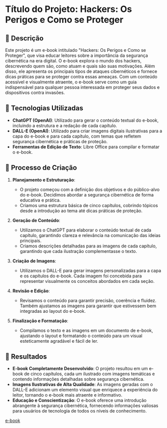
# **Título do Projeto: Hackers: Os Perigos e Como se Proteger**

## 📒 Descrição

Este projeto é um e-book intitulado "Hackers: Os Perigos e Como se Proteger", que visa educar leitores sobre a importância da segurança cibernética na era digital. O e-book explora o mundo dos hackers, descrevendo quem são, como atuam e quais são suas motivações. Além disso, ele apresenta os principais tipos de ataques cibernéticos e fornece dicas práticas para se proteger contra essas ameaças. Com um conteúdo acessível e visualmente atraente, o e-book serve como um guia indispensável para qualquer pessoa interessada em proteger seus dados e dispositivos contra invasões.

## 🤖 Tecnologias Utilizadas

- **ChatGPT (OpenAI)**: Utilizado para gerar o conteúdo textual do e-book, incluindo a estrutura e a redação de cada capítulo.
- **DALL-E (OpenAI)**: Utilizado para criar imagens digitais ilustrativas para a capa do e-book e para cada capítulo, com temas que refletem segurança cibernética e práticas de proteção.
- **Ferramentas de Edição de Texto**: Libre Office para compilar e formatar o e-book.

## 🧐 Processo de Criação

1. **Planejamento e Estruturação**:
   - O projeto começou com a definição dos objetivos e do público-alvo do e-book. Decidimos abordar a segurança cibernética de forma educativa e prática.
   - Criamos uma estrutura básica de cinco capítulos, cobrindo tópicos desde a introdução ao tema até dicas práticas de proteção.

2. **Geração de Conteúdo**:
   - Utilizamos o ChatGPT para elaborar o conteúdo textual de cada capítulo, garantindo clareza e relevância na comunicação das ideias principais.
   - Criamos descrições detalhadas para as imagens de cada capítulo, garantindo que cada ilustração complementasse o texto.

3. **Criação de Imagens**:
   - Utilizamos o DALL-E para gerar imagens personalizadas para a capa e os capítulos do e-book. Cada imagem foi concebida para representar visualmente os conceitos abordados em cada seção.

4. **Revisão e Edição**:
   - Revisamos o conteúdo para garantir precisão, coerência e fluidez. Também ajustamos as imagens para garantir que estivessem bem integradas ao layout do e-book.

5. **Finalização e Formatação**:
   - Compilamos o texto e as imagens em um documento de e-book, ajustando o layout e formatando o conteúdo para um visual esteticamente agradável e fácil de ler.

## 🚀 Resultados

- **E-book Completamente Desenvolvido**: O projeto resultou em um e-book de cinco capítulos, cada um ilustrado com imagens temáticas e contendo informações detalhadas sobre segurança cibernética.
- **Imagens Ilustrativas de Alta Qualidade**: As imagens geradas com o DALL-E adicionam um elemento visual que enriquece a experiência do leitor, tornando o e-book mais atraente e informativo.
- **Educação e Conscientização**: O e-book oferece uma introdução abrangente à segurança cibernética, fornecendo informações valiosas para usuários de tecnologia de todos os níveis de conhecimento.


[e-book](https://github.com/user-attachments/files/16516852/Hacker-e-book.odt)


